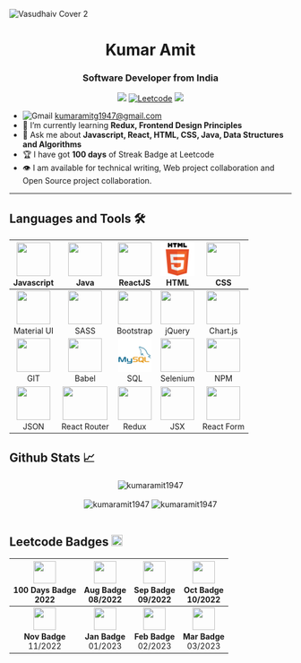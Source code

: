 ![Vasudhaiv Cover 2](https://user-images.githubusercontent.com/39863626/230785426-a30a08de-d96f-4655-a318-4e6f1dbfe724.png)

<h1 align="center">Kumar Amit</h1>
<h3 align="center">Software Developer from India</h3>
<div align="center"> 
  <a href="https://kumaramit1947.hashnode.dev/" target="_blank"><img src="https://img.shields.io/badge/Hashnode-2962FF?style=for-the-badge&logo=hashnode&logoColor=white"/></a>
  <a href="https://www.leetcode.com/kumaramit1947" target="_blank"><img src="https://img.shields.io/badge/-LeetCode-FFA116?style=for-the-badge&logo=LeetCode&logoColor=black" alt="Leetcode" /></a>
  <a href="https://www.linkedin.com/in/kumaramit1947"><img src="https://img.shields.io/badge/LinkedIn-0077B5?style=for-the-badge&logo=linkedin&logoColor=white"/></a>
</div>

- <img src="https://www.logo.wine/a/logo/Gmail/Gmail-Logo.wine.svg" height="20" width="20" alt="Gmail" /> <span height="50px">kumaramitg1947@gmail.com</span>
- 🌱 I’m currently learning **Redux, Frontend Design Principles**
- 💬 Ask me about **Javascript, React, HTML, CSS, Java, Data Structures and Algorithms**
- 🏆 I have got **100 days** of Streak Badge at Leetcode
-  :eye: I am available for technical writing, Web project collaboration and Open Source project collaboration.


**********************************************************
## Languages and Tools 🛠
<div align="center">

| <div><div align="center"><img height="60" width="60" src="https://knowbility.org/media/pages/blog/the-myth-of-javascript-accessibility/fc4717b7ec-1662134552/javascriptlogosmall.png"/></div><div align="center">Javascript</div></div> | <div><div align="center"><img height="60" width="60" src="https://img.icons8.com/color/512/java-coffee-cup-logo--v1.png"/></div><div align="center">Java</div></div>                           | <div><div align="center"><img height="60" width="60" src="https://cdn4.iconfinder.com/data/icons/logos-3/600/React.js_logo-512.png"/></div><div align="center">ReactJS</div></div>                      | <div><div align="center"><img height="60" width="60" src="https://raw.githubusercontent.com/devicons/devicon/master/icons/html5/html5-original-wordmark.svg"/></div><div align="center">HTML</div></div>                     | <div><div align="center"><img height="60" width="60" src="https://cdn.freebiesupply.com/logos/large/2x/css3-logo-png-transparent.png"/></div><div align="center">CSS</div></div>                        |
|:---------------------------------------------------------------------------------------------------------------------------------------------------------------------------------------------------------------------------------------:|------------------------------------------------------------------------------------------------------------------------------------------------------------------------------------------------|---------------------------------------------------------------------------------------------------------------------------------------------------------------------------------------------------------|------------------------------------------------------------------------------------------------------------------------------------------------------------------------------------------------------------------------------|---------------------------------------------------------------------------------------------------------------------------------------------------------------------------------------------------------|
| <div><div align="center"><img height="60" width="60" src="https://www.pngitem.com/pimgs/m/577-5779757_react-material-ui-logo-hd-png-download.png"/></div><div align="center">Material UI</div></div>                                    | <div><div align="center"><img height="60" width="60" src="https://www.pngkit.com/png/detail/377-3771972_sass.png"/></div><div align="center">SASS</div></div>                                  | <div><div align="center"><img height="60" width="60" src="https://getbootstrap.com/docs/5.3/assets/brand/bootstrap-logo-shadow.png"/></div><div align="center">Bootstrap</div></div>                    | <div><div align="center"><img height="60" width="60" src="https://w7.pngwing.com/pngs/1004/13/png-transparent-jquery-hd-logo.png"/></div><div align="center">jQuery</div></div>                                              | <div><div align="center"><img height="60" width="60" src="https://www.chartjs.org/img/chartjs-logo.svg"/></div><div align="center">Chart.js</div></div>                                                 |
| <div><div align="center"><img height="60" width="60" src="https://www.vectorlogo.zone/logos/git-scm/git-scm-icon.svg"/></div><div align="center">GIT</div></div>                                                                        | <div><div align="center"><img height="60" width="60" src="https://www.vectorlogo.zone/logos/babeljs/babeljs-icon.svg"/></div><div align="center">Babel</div></div>                             | <div><div align="center"><img height="60" width="60" src="https://raw.githubusercontent.com/devicons/devicon/master/icons/mysql/mysql-original-wordmark.svg"/></div><div align="center">SQL</div></div> | <div><div align="center"><img height="60" width="60" src="https://raw.githubusercontent.com/detain/svg-logos/780f25886640cef088af994181646db2f6b1a3f8/svg/selenium-logo.svg"/></div><div align="center">Selenium</div></div> | <div><div align="center"><img height="60" width="60" src="https://cdn.freebiesupply.com/logos/thumbs/2x/npm-logo.png"/></div><div align="center">NPM</div></div>                                        |
| <div><div align="center"><img height="60" width="60" src="https://stack-icons.showwcase.com/JSON.png"/></div><div align="center">JSON</div></div>                                                                                       | <div><div align="center"><img height="60" width="80" src="https://static-00.iconduck.com/assets.00/react-router-icon-512x279-zswz065s.png"/></div><div align="center">React Router</div></div> | <div><div align="center"><img height="60" width="60" src="https://raw.githubusercontent.com/reduxjs/redux/master/logo/logo.png"/></div><div align="center">Redux</div></div>                            | <div><div align="center"><img height="60" width="60" src="https://raw.githubusercontent.com/jsx-ir/logo/master/jsx.png"/></div><div align="center">JSX</div></div>                                                           | <div><div align="center"><img height="60" width="60" src="https://publiuslogic.com/static/a3f4d53fc7b235c15718fbd5e7fbd080/dd45a/react-hook-form.png"/></div><div align="center">React Form</div></div> |

</div>

## Github Stats 📈
<div align="center"><img align="center" src="https://github-readme-stats.vercel.app/api/top-langs?username=kumaramit1947&theme=shades-of-purple&show_icons=true&locale=en&layout=compact" alt="kumaramit1947" /></div>
</br>

<div align="center">
<img width="300" src="https://github-readme-stats.vercel.app/api?username=kumaramit1947&theme=shades-of-purple&show_icons=true&locale=en" alt="kumaramit1947" />
<img width="300" src="https://github-readme-streak-stats.herokuapp.com/?user=kumaramit1947&theme=shades-of-purple" alt="kumaramit1947" />
</div>

</br>

## Leetcode Badges <img src="https://cdn.iconscout.com/icon/free/png-256/leetcode-3521542-2944960.png" height="20" width="20"/>
<div align="center">
  
 
| <div><div align="center"><img height="40" width="40" src="https://leetcode.com/static/images/badges/2022/lg/2022-annual-100.png"/></div><div align="center"><b>100 Days Badge</b></div><div align="center">2022</div></div> | <div><div align="center"><img height="40" width="40" src="https://leetcode.com/static/images/badges/dcc-2022-8.png"/></div><div align="center"><b>Aug Badge</b></div><div align="center">08/2022</div></div> | <div><div align="center"><img height="40" width="40" src="https://leetcode.com/static/images/badges/dcc-2022-9.png"/></div><div align="center"><b>Sep Badge</b></div><div align="center">09/2022</div></div> | <div><div align="center"><img height="40" width="40" src="https://leetcode.com/static/images/badges/dcc-2022-10.png"/></div><div align="center"><b>Oct Badge</b></div><div align="center">10/2022</div></div> |
|---|---|---|---|
| <div><div align="center"><img height="40" width="40" src="https://leetcode.com/static/images/badges/dcc-2022-11.png"/></div><div align="center"><b>Nov Badge</b></div><div align="center">11/2022</div></div> | <div><div align="center"><img height="40" width="40" src="https://leetcode.com/static/images/badges/dcc-2023-1.png"/></div><div align="center"><b>Jan Badge</b></div><div align="center">01/2023</div></div> | <div><div align="center"><img height="40" width="40" src="https://leetcode.com/static/images/badges/dcc-2023-2.png"/></div><div align="center"><b>Feb Badge</b></div><div align="center">02/2023</div></div> | <div><div align="center"><img height="40" width="40" src="https://leetcode.com/static/images/badges/dcc-2023-3.png"/></div><div align="center"><b>Mar Badge</b></div><div align="center">03/2023</div></div> |
 
 
</div>
